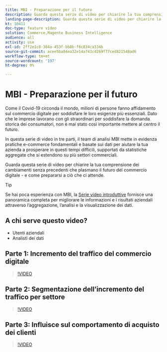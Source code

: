 ```yaml
---
title: MBI - Preparazione per il futuro
description: Guarda questa serie di video per chiarire la tua comprensione dei cambiamenti senza precedenti che plasmano il futuro del commercio digitale.
landing-page-description: Guarda questa serie di video per chiarire la tua comprensione dei cambiamenti senza precedenti che plasmano il futuro del commercio digitale.
kt: 10411
doc-type: feature video
solution: Commerce,Magento Business Intelligence
audience: all
activity: use
exl-id: 2ff2e1c8-384a-453f-bb8b-f6c834ca334b
source-git-commit: acee5ba84ea32e14a743cd269f77ced821548ad6
workflow-type: tm+mt
source-wordcount: '197'
ht-degree: 0%

---
```


# MBI - Preparazione per il futuro

Come il Covid-19 circonda il mondo, milioni di persone fanno affidamento sul commercio digitale per soddisfare le loro esigenze più essenziali. Dato che le imprese lavorano con gli straordinari per soddisfare la domanda storica dei consumatori, non è mai stato così importante mettere al centro il futuro.

In questa serie di video in tre parti, il team di analisi MBI mette in evidenza pratiche e-commerce fondamentali e basate sui dati per aiutare la tua azienda a prosperare in questi tempi difficili, supportati da statistiche aggregate che si estendono su più settori commerciali.

Guarda questa serie di video per chiarire la tua comprensione dei cambiamenti senza precedenti che plasmano il futuro del commercio digitale - e come prepararsi a ciò che ci attende.

>[!TIP]
>
>Se hai poca esperienza con MBI, la [Serie video introduttive](1-overview.md) fornisce una panoramica completa per migliorare le informazioni e i risultati aziendali attraverso l’aggregazione, l’analisi e la visualizzazione dei dati.

## A chi serve questo video?

- Utenti aziendali
- Analisti dei dati

## Parte 1: Incremento del traffico del commercio digitale

>[!VIDEO](https://video.tv.adobe.com/v/342498?quality=12&learn=on)

## Parte 2: Segmentazione dell’incremento del traffico per settore

>[!VIDEO](https://video.tv.adobe.com/v/342499?quality=12&learn=on)

## Parte 3: Influisce sul comportamento di acquisto dei clienti

>[!VIDEO](https://video.tv.adobe.com/v/342500?quality=12&learn=on)
